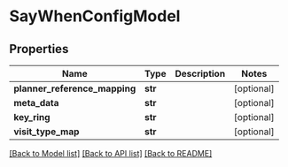 # SayWhenConfigModel

## Properties
Name | Type | Description | Notes
------------ | ------------- | ------------- | -------------
**planner_reference_mapping** | **str** |  | [optional] 
**meta_data** | **str** |  | [optional] 
**key_ring** | **str** |  | [optional] 
**visit_type_map** | **str** |  | [optional] 

[[Back to Model list]](../README.md#documentation-for-models) [[Back to API list]](../README.md#documentation-for-api-endpoints) [[Back to README]](../README.md)


